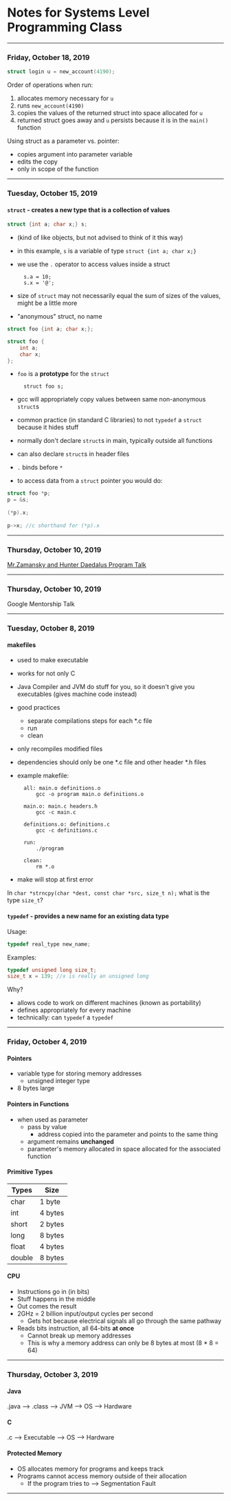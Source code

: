 # Notes for Systems Level Programming Class

------------------------------------------------------------
### Friday, October 18, 2019

```c
struct login u = new_account(4190);
```
Order of operations when run:
1. allocates memory necessary for `u`
2. runs `new_account(4190)`
3. copies the values of the returned struct into space allocated for `u`
4. returned struct goes away and `u` persists because it is in the `main()` function

Using struct as a parameter vs. pointer:
- copies argument into parameter variable
- edits the copy
- only in scope of the function

------------------------------------------------------------
### Tuesday, October 15, 2019

#### `struct` - creates a new type that is a collection of values
```c
struct {int a; char x;} s;
```
- (kind of like objects, but not advised to think of it this way)
- in this example, `s` is a variable of type `struct {int a; char x;}`
- we use the `.` operator to access values inside a struct

		s.a = 10;
		s.x = '@';
- size of `struct` may not necessarily equal the sum of sizes of the values, might be a little more
- "anonymous" struct, no name
```c
struct foo {int a; char x;};
```
```c
struct foo {
	int a;
	char x;
};
```
- `foo` is a **prototype** for the `struct`

		struct foo s;
- gcc will appropriately copy values between same non-anonymous `struct`s
- common practice (in standard C libraries) to not `typedef` a `struct` because it hides stuff
- normally don't declare `struct`s in main, typically outside all functions
- can also declare `struct`s in header files
- `.` binds before `*`
- to access data from a `struct` pointer you would do:
```c
struct foo *p;
p = &s;
		
(*p).x;
		
p->x; //c shorthand for (*p).x
```

------------------------------------------------------------
### Thursday, October 10, 2019

[Mr.Zamansky and Hunter Daedalus Program Talk](https://zamansky.github.io/presentations/navigating-hs-to-college-in-tech/index.html)

------------------------------------------------------------
### Thursday, October 10, 2019

Google Mentorship Talk

------------------------------------------------------------
### Tuesday, October 8, 2019

#### makefiles
- used to make executable
- works for not only C
- Java Compiler and JVM do stuff for you, so it doesn't give you executables (gives machine code instead)
- good practices
	- separate compilations steps for each \*.c file
	- run
	- clean
- only recompiles modified files
- dependencies should only be one \*.c file and other header \*.h files
- example makefile:

		all: main.o definitions.o
			gcc -o program main.o definitions.o
		
		main.o: main.c headers.h
			gcc -c main.c
		
		definitions.o: definitions.c
			gcc -c definitions.c
		
		run:
			./program

		clean:
			rm *.o

- make will stop at first error

In `char *strncpy(char *dest, const char *src, size_t n);` what is the type `size_t`?

#### `typedef` - provides a new name for an existing data type
Usage:
```c
typedef real_type new_name;
```
Examples:
```c
typedef unsigned long size_t;
size_t x = 139; //x is really an unsigned long
```
Why?
- allows code to work on different machines (known as portability)
- defines appropriately for every machine
- technically: can `typedef` a `typedef`

------------------------------------------------------------
### Friday, October 4, 2019

#### Pointers
- variable type for storing memory addresses
    - unsigned integer type
- 8 bytes large

#### Pointers in Functions
- when used as parameter
    - pass by value
        - address copied into the parameter and points to the same thing
    - argument remains **unchanged**
    - parameter's memory allocated in space allocated for the associated function


#### Primitive Types
|Types  |Size    |
|-------|--------|
|char   |1 byte  |
|int    |4 bytes |
|short  |2 bytes |
|long   |8 bytes |
|float	|4 bytes |
|double |8 bytes |


#### CPU
- Instructions go in (in bits)
- Stuff happens in the middle
- Out comes the result
- 2GHz = 2 billion input/output cycles per second
    - Gets hot because electrical signals all go through the same pathway
- Reads bits instruction, all 64-bits **at once**
    - Cannot break up memory addresses
    - This is why a memory address can only be 8 bytes at most (8 * 8 = 64)

------------------------------------------------------------
### Thursday, October 3, 2019

#### Java
.java --> .class --> JVM --> OS --> Hardware


#### C
.c --> Executable --> OS --> Hardware


#### Protected Memory
- OS allocates memory for programs and keeps track
- Programs cannot access memory outside of their allocation
    - If the program tries to --> Segmentation Fault
 
------------------------------------------------------------
